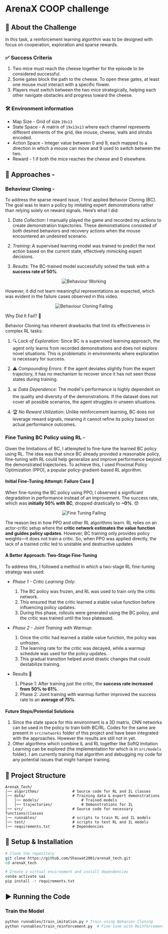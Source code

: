 # ArenaX COOP challenge 

## 📌 About the Challenge

In this task, a reinforcement learning algorithm was to be designed with focus on cooperation, exploration and sparse rewards. 

### ✅ Success Criteria
1. Two mice must reach the cheese together for the episode to be considered successful.
2. Some gates block the path to the cheese. To open these gates, at least one mouse must interact with a specific flower.
3. Players must switch between the two mice strategically, helping each other navigate obstacles and progress toward the cheese.

### 🛠 Environment information 

* Map Size - Grid of size `19x13`
* State Space - A matrix of `19x13x13` where each channel represents different elements of the grid, like mouse, cheese, walls and shrubs encoded.
* Action Space - Integer value between 0 and 9, each mapped to a direction in which a mouse can move and 9 used to switch between the two.
* Reward - 1 if both the mice reaches the cheese and 0 elsewhere. 

## 🚀 Approaches - 

### Behaviour Cloning - 

To address the sparse reward issue, I first applied Behavior Cloning (BC). The goal was to learn a policy by imitating expert demonstrations rather than relying solely on reward signals. Here’s what I did:

1. *Data Collection*: I manually played the game and recorded my actions to create demonstration trajectories. These demonstrations consisted of both desired behaviors and recovery actions when the mouse encountered an undesired scenario.

2. *Training*: A supervised learning model was trained to predict the next action based on the current state, effectively mimicking expert decisions.

3. *Results*: The BC-trained model successfully solved the task with a **success rate of 50%**.

<p align="center">
  <img src="resources/bc_working.gif" alt="Behaviour Working" />
</p>

However, it did not learn meaningful representations as expected, which was evident in the failure cases observed in this video.

<p align="center">
  <img src="resources/bc_not_working.gif" alt="Behaviour Cloning Failing" />
</p>

Why Did It Fail? 🤔

Behavior Cloning has inherent drawbacks that limit its effectiveness in complex RL tasks:

1. 🔍 *Lack of Exploration*: Since BC is a supervised learning approach, the agent only learns from recorded demonstrations and does not explore novel situations. This is problematic in environments where exploration is necessary for success.

2. ⚠️ *Compounding Errors*: If the agent deviates slightly from the expert trajectory, it has no mechanism to recover since it has not seen those states during training.

3. 📊 *Data Dependence*: The model's performance is highly dependent on the quality and diversity of the demonstrations. If the dataset does not cover all possible scenarios, the agent struggles in unseen situations.

4. 🏆 *No Reward Utilization*: Unlike reinforcement learning, BC does not leverage reward signals, meaning it cannot refine its policy based on actual performance outcomes.

### Fine Tuning BC Policy using RL - 

Given the limitations of BC, I attempted to fine-tune the learned BC policy using RL. The idea was that since BC already provided a reasonable policy, fine-tuning with RL could help generalize and improve performance beyond the demonstrated trajectories. To achieve this, I used Proximal Policy Optimization (PPO), a popular policy-gradient-based RL algorithm.


#### Initial Fine-Tuning Attempt: Failure Case 🚨

When fine-tuning the BC policy using PPO, I observed a significant degradation in performance instead of an improvement. The success rate, which was **initially 50% with BC**, dropped drastically to **~0%**. 😞

<p align="center">
  <img src="resources/fine_tune_rl_stage1.gif" alt="Fine Tuning Failing" />
</p>


The reason lies in how PPO and other RL algorithms learn. RL relies on an actor-critic setup where the **critic network estimates the value function and guides policy updates**. However, BC training only provides policy weights—it does not train a critic. So, when PPO was applied directly, the lack of a trained critic led to unstable and destructive updates

#### A Better Approach: Two-Stage Fine-Tuning

To address this, I followed a method in which a two-stage RL fine-tuning strategy was used:

* *Phase 1 - Critic Learning Only*:
    1. The BC policy was frozen, and RL was used to train only the critic network.
    2. This ensured that the critic learned a stable value function before influencing policy updates.
    3. During this phase, rollouts were generated using the BC policy, and the critic was trained until the loss plateaued.

* *Phase 2 - Joint Training with Warmup*:
    1. Once the critic had learned a stable value function, the policy was unfrozen.
    2. The learning rate for the critic was decayed, while a warmup schedule was used for the policy updates.
    3. This gradual transition helped avoid drastic changes that could destabilize training.

* Results 🎉
    1. Phase 1: After training just the critic, the **success rate increased from 50% to 61%**.
    2. Phase 2: Joint training with warmup further improved the success rate to an **average of 75%**.

#### Future Steps/Potential Solutions

1. Since the state space for this environment is a 3D matrix, CNN networks can be used in the policy to train both BC/RL. Codes for the same are present in `src/networks` folder of this project and have been integrated with the approaches. However the results are still not in yet. 
2. Other algorthms which combine IL and RL together like SoftQ Imitation Learning can be explored (the implementation for which is in `src/models` folder). I am currently training that algorithm and debugging my code for any potential issues that might hamper training. 

## 📂 Project Structure
```
ArenaX_Tech/
│── algorithms/               # Source code for RL and IL classes
│── data/                     # Training data & expert demonstrations
│   │── models/                   # Trained models
│   │── trajectories/             # Demonstrations for IL
│── src/                      # Source code for necessary functions/classes
│── runnables/                # scripts to train RL and IL models
│── test/                     # scripts to test RL and IL models
│── requirements.txt          # Dependencies
```

## 🔧 Setup & Installation
```bash
# Clone the repository
git clone https://github.com/Shaswat2001/arenaX_tech.git
cd arenaX_tech

# Create a virtual environment and install dependencies
conda activate sai
pip install -r requirements.txt
```

## ▶️ Running the Code

### Train the Model
```bash
python runnables/train_imitation.py # Train using Behavior Cloning
python runnables/train_reinforcement.py  # Fine-tune with Reinforcement Learning
```

